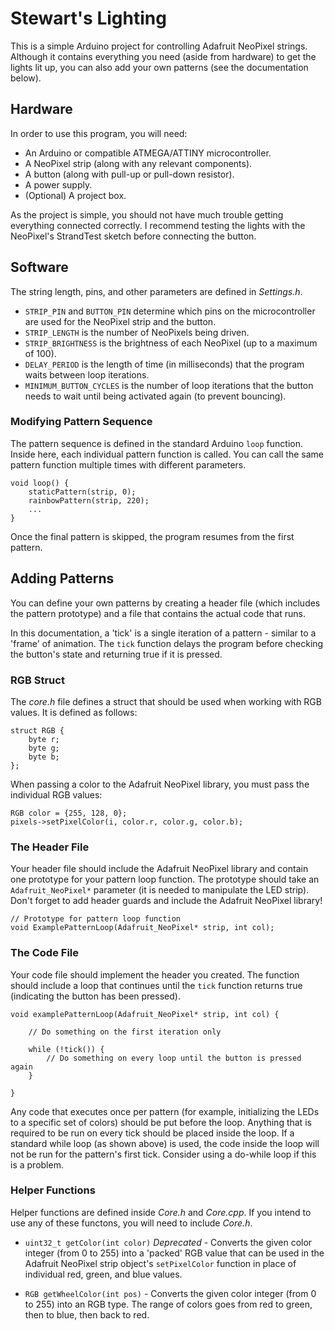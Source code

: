 # Stewart's Lighting

This is a simple Arduino project for controlling Adafruit NeoPixel strings. Although it contains everything you need (aside from hardware) to get the lights lit up, you can also add your own patterns (see the documentation below).

## Hardware

In order to use this program, you will need:

* An Arduino or compatible ATMEGA/ATTINY microcontroller.
* A NeoPixel strip (along with any relevant components).
* A button (along with pull-up or pull-down resistor).
* A power supply.
* (Optional) A project box.

As the project is simple, you should not have much trouble getting everything connected correctly. I recommend testing the lights with the NeoPixel's StrandTest sketch before connecting the button.

## Software

The string length, pins, and other parameters are defined in *Settings.h*.

* `STRIP_PIN` and `BUTTON_PIN` determine which pins on the microcontroller are used for the NeoPixel strip and the button.
* `STRIP_LENGTH` is the number of NeoPixels being driven.
* `STRIP_BRIGHTNESS` is the brightness of each NeoPixel (up to a maximum of 100).
* `DELAY_PERIOD` is the length of time (in milliseconds) that the program waits between loop iterations.
* `MINIMUM_BUTTON_CYCLES` is the number of loop iterations that the button needs to wait until being activated again (to prevent bouncing).

### Modifying Pattern Sequence

The pattern sequence is defined in the standard Arduino `loop` function. Inside here, each individual pattern function is called. You can call the same pattern function multiple times with different parameters.

    void loop() {
        staticPattern(strip, 0);
        rainbowPattern(strip, 220);
        ...
    }

Once the final pattern is skipped, the program resumes from the first pattern.

## Adding Patterns

You can define your own patterns by creating a header file (which includes the pattern prototype) and a file that contains the actual code that runs. 

In this documentation, a 'tick' is a single iteration of a pattern - similar to a 'frame' of animation. The `tick` function delays the program before checking the button's state and returning true if it is pressed.

### RGB Struct

The *core.h* file defines a struct that should be used when working with RGB values. It is defined as follows:

    struct RGB {
        byte r;
        byte g;
        byte b;
    };

When passing a color to the Adafruit NeoPixel library, you must pass the individual RGB values:

    RGB color = {255, 128, 0};
    pixels->setPixelColor(i, color.r, color.g, color.b);

### The Header File

Your header file should include the Adafruit NeoPixel library and contain one prototype for your pattern loop function. The prototype should take an `Adafruit_NeoPixel*` parameter (it is needed to manipulate the LED strip). Don't forget to add header guards and include the Adafruit NeoPixel library!

    // Prototype for pattern loop function
    void ExamplePatternLoop(Adafruit_NeoPixel* strip, int col);

### The Code File

Your code file should implement the header you created. The function should include a loop that continues until the `tick` function returns true (indicating the button has been pressed).

    void examplePatternLoop(Adafruit_NeoPixel* strip, int col) {
    
        // Do something on the first iteration only

        while (!tick()) {
            // Do something on every loop until the button is pressed again
        }

    }

Any code that executes once per pattern (for example, initializing the LEDs to a specific set of colors) should be put before the loop. Anything that is required to be run on every tick should be placed inside the loop. If a standard while loop (as shown above) is used, the code inside the loop will not be run for the pattern's first tick. Consider using a do-while loop if this is a problem.

### Helper Functions

Helper functions are defined inside *Core.h* and *Core.cpp*. If you intend to use any of these functons, you will need to include *Core.h*.

* `uint32_t getColor(int color)` *Deprecated* - Converts the given color integer (from 0 to 255) into a 'packed' RGB value that can be used in the Adafruit NeoPixel strip object's `setPixelColor` function in place of individual red, green, and blue values.

* `RGB getWheelColor(int pos)` - Converts the given color integer (from 0 to 255) into an RGB type. The range of colors goes from red to green, then to blue, then back to red.
